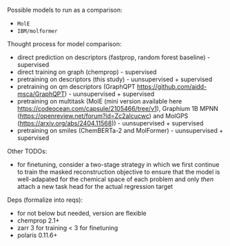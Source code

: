 Possible models to run as a comparison:
 - `MolE`
 - `IBM/molformer`

Thought process for model comparison:
 - direct prediction on descriptors (fastprop, random forest baseline) - supervised
 - direct training on graph (chemprop) - supervised
 - pretraining on descriptors (this study) - uunsupervised + supervised
 - pretraining on qm descriptors (GraphQPT https://github.com/aidd-msca/GraphQPT)  - uunsupervised + supervised
 - pretraining on multitask (MolE (mini version available here https://codeocean.com/capsule/2105466/tree/v1), Graphium 1B MPNN (https://openreview.net/forum?id=Zc2aIcucwc) and MolGPS (https://arxiv.org/abs/2404.11568)) - uunsupervised + supervised
 - pretraining on smiles (ChemBERTa-2 and MolFormer) - uunsupervised + supervised

Other TODOs:
 - for finetuning, consider a two-stage strategy in which we first continue to train the masked reconstruction objective to ensure that the model is well-adapated for the chemical space of each problem and only _then_ attach a new task head for the actual regression target

Deps (formalize into reqs):
 - for not below but needed, version are flexible
 - chemprop 2.1+
 - zarr 3 for training < 3 for finetuning
 - polaris 0.11.6+ 
